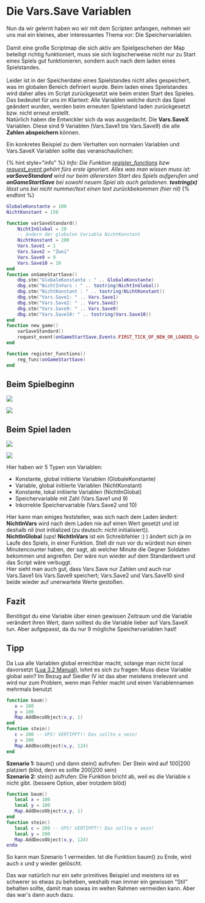 # Die Vars.Save Variablen

Nun da wir gelernt haben wo wir mit dem Scripten anfangen, nehmen wir uns mal ein kleines, aber interessantes Thema vor: Die Speichervariablen.\
\
Damit eine große Scriptmap die sich aktiv am Spielgeschehen der Map beteiligt richtig funktioniert, muss sie sich logischerweise nicht nur zu Start eines Spiels gut funktionieren, sondern auch nach dem laden eines Spielstandes. \
\
Leider ist in der Speicherdatei eines Spielstandes nicht alles gespeichert, was im globalen Bereich definiert wurde. Beim laden eines Spielstandes wird daher alles im Script zurückgesetzt wie beim ersten Start des Spieles.\
Das bedeutet für uns im Klartext: Alle Variablen welche durch das Spiel geändert wurden, werden beim erneuten Spielstand laden zurückgesetzt bzw. nicht erneut erstellt. \
Natürlich haben die Entwickler sich da was ausgedacht. Die **Vars.SaveX** Variablen. Diese sind 9 Variablen (Vars.Save1 bis Vars.Save9) die alle **Zahlen abspeichern** können.

Ein konkretes Beispiel zu dem Verhalten von normalen Variablen und Vars.SaveX Variablen sollte das veranschaulichen:

{% hint style="info" %}
_Info: Die Funktion_ [_register\_functions_](../../library-functions/global-functions/register\_functions.md) _bzw_[ _request\_event_ ](../../library-functions/global-functions/request\_event.md)_gehört fürs erste ignoriert. Alles was man wissen muss ist: **varSaveStandard** wird nur beim allerersten Start des Spiels aufgerufen und **onGameStartSave** bei sowohl neuem Spiel als auch geladenen. **tostring(x)** lässt uns bei nicht nummer/text einen text zurückbekommen (hier nil)_
{% endhint %}

```lua
GlobaleKonstante = 100
NichtKonstant = 150

function varSaveStandard()
    NichtInGlobal = 20
    -- ändern der globalen Variable NichtKonstant
    NichtKonstant = 200
    Vars.Save1 = 1
    Vars.Save2 = "Zwei"
    Vars.Save9 = 9
    Vars.Save10 = 10
end
function onGameStartSave()
    dbg.stm("GlobaleKonstante : " .. GlobaleKonstante)
    dbg.stm("NichtInVars : " .. tostring(NichtInGlobal))
    dbg.stm("NichtKonstant : " .. tostring(NichtKonstant))
    dbg.stm("Vars.Save1: " .. Vars.Save1)
    dbg.stm("Vars.Save2: " .. Vars.Save2)
    dbg.stm("Vars.Save9: " .. Vars.Save9)
    dbg.stm("Vars.Save10: " .. tostring(Vars.Save10))
end
function new_game()
    varSaveStandard()
    request_event(onGameStartSave,Events.FIRST_TICK_OF_NEW_OR_LOADED_GAME)
end

function register_functions()
    reg_func(onGameStartSave)
end
```

## Beim Spielbeginn

![](https://web.archive.org/web/20200829133422im\_/https://i.imgur.com/tBCXU1P.png)

![](https://web.archive.org/web/20200829133422im\_/https://i.imgur.com/oR3Q6b6.png)

## **Beim Spiel laden**

![](https://web.archive.org/web/20200829133422im\_/https://i.imgur.com/BM6AcAP.png)

![](https://web.archive.org/web/20200829133422im\_/https://i.imgur.com/1YhQzpV.png)

Hier haben wir 5 Typen von Variablen:

* Konstante, global initiierte Variablen (GlobaleKonstante)
* Variable, global initiierte Variablen (NichtKonstant)
* Konstante, lokal initiierte Variablen (NichtInGlobal)
* Speichervariable mit Zahl (Vars.Save1 und 9)
* Inkorrekte Speichervariable (Vars.Save2 und 10)

Hier kann man einiges feststellen, was sich nach dem Laden ändert:\
**NichtInVars** wird nach dem Laden nie auf einen Wert gesetzt und ist deshalb nil (not initialized (zu deutsch: nicht initialisiert)).\
**NichtInGlobal** (ups! **NichtInVars** ist ein Schreibfehler :) ) ändert sich ja im Laufe des Spiels, in einer Funktion. Stell dir nun vor du würdest nun einen Minutencounter haben, der sagt, ab welcher Minute die Gegner Soldaten bekommen und angreifen. Der wäre nun wieder auf dem Standardwert und das Script wäre verbuggt.\
Hier sieht man auch gut, dass Vars.Save nur Zahlen und auch nur Vars.Save1 bis Vars.Save9 speichert; Vars.Save2 und Vars.Save10 sind beide wieder auf unerwartete Werte gestoßen.

## **Fazit**

Benötigst du eine Variable über einen gewissen Zeitraum und die Variable verändert ihren Wert, dann solltest du die Variable lieber auf Vars.SaveX tun. Aber aufgepasst, da du nur 9 mögliche Speichervariablen hast!

## **Tipp**

Da Lua alle Variablen global erreichbar macht, solange man nicht local davorsetzt ([Lua 3.2 Manual](https://www.lua.org/manual/3.2/manual.html#localvar)), lohnt es sich zu fragen: Muss diese Variable global sein? Im Bezug auf Siedler IV ist das aber meistens irrelevant und wird nur zum Problem, wenn man Fehler macht und einen Variablennamen mehrmals benutzt

```lua
function baum()
   x = 100
   y = 100
   Map.AddDecoObject(x,y, 1)
end
function stein()
   c = 200 -- UPS! VERTIPPT!! Das sollte x sein!
   y = 200
   Map.AddDecoObject(x,y, 124)
end
```

**Szenario 1:** baum() und dann stein() aufrufen: Der Stein wird auf 100|200 platziert (blöd, denn es sollte 200|200 sein)\
**Szenario 2:** stein() aufrufen: Die Funktion bricht ab, weil es die Variable x nicht gibt. (bessere Option, aber trotzdem blöd)

```lua
function baum()
   local x = 100
   local y = 100
   Map.AddDecoObject(x,y, 1)
end
function stein()
   local c = 200 -- UPS! VERTIPPT!! Das sollte x sein!
   local y = 200
   Map.AddDecoObject(x,y, 124)
enda
```

So kann man Szenario 1 vermeiden. Ist die Funktion baum() zu Ende, wird auch x und y wieder gelöscht.

Das war natürlich nur ein sehr primitives Beispiel und meistens ist es schwerer so etwas zu beheben, weshalb man immer ein gewissen "Stil" behalten sollte, damit man sowas im weiten Rahmen vermeiden kann. Aber das war's dann auch dazu.
